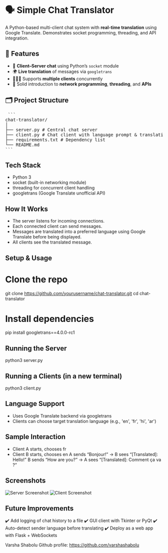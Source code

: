 # 🗣️ Simple Chat Translator

A Python-based multi-client chat system with **real-time translation** using Google Translate. Demonstrates socket programming, threading, and API integration.


## 🚀 Features

- 📡 **Client–Server chat** using Python’s `socket` module  
- 🌍 **Live translation** of messages via `googletrans`  
- 🧑‍🤝‍🧑 Supports **multiple clients** concurrently  
- 🧠 Solid introduction to **network programming**, **threading**, and **APIs**


## 🗂️ Project Structure
<pre> ```
chat-translator/
│
├── server.py # Central chat server
├── client.py # Chat client with language prompt & translation
├── requirements.txt # Dependency list
└── README.md 
``` </pre>

## Tech Stack
- Python 3
- socket (built-in networking module)
- threading for concurrent client handling
- googletrans (Google Translate unofficial API)

## How It Works
- The server listens for incoming connections.
- Each connected client can send messages.
- Messages are translated into a preferred language using Google Translate before being displayed.
- All clients see the translated message.


## Setup & Usage
   # Clone the repo
   git clone https://github.com/yourusername/chat-translator.git
   cd chat-translator
   # Install dependencies
   pip install googletrans==4.0.0-rc1

## Running the Server
python3 server.py

## Running a Clients (in a new terminal)
python3 client.py

## Language Support
- Uses Google Translate backend via googletrans
- Clients can choose target translation language (e.g., 'en', 'fr', 'hi', 'ar')
  
## Sample Interaction
- Client A starts, chooses fr
- Client B starts, chooses en
  A sends “Bonjour!” → B sees “[Translated]: Hello!”
  B sends “How are you?” → A sees “[Translated]: Comment ça va ?”
  
## Screenshots
![Server Screenshot](images/server.png)
![Client Screenshot](images/client.png)

## Future Improvements
✔️ Add logging of chat history to a file
✔️ GUI client with Tkinter or PyQt
✔️ Auto-detect sender language before translating
✔️ Deploy as a web app with Flask + WebSockets

Varsha Shabolu 
Github profile: https://github.com/varshashabolu
